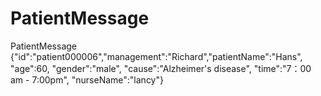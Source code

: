 # PatientMessage
PatientMessage {"id":"patient000006","management":"Richard","patientName":"Hans", "age":60, "gender":"male", "cause":"Alzheimer's disease", "time":"7：00 am - 7:00pm",  "nurseName":"lancy"}

